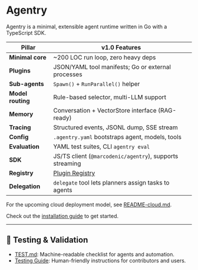 # Agentry

Agentry is a minimal, extensible agent runtime written in Go with a TypeScript SDK.

| Pillar            | v1.0 Features                                            |
| ----------------- | -------------------------------------------------------- |
| **Minimal core**  | ~200 LOC run loop, zero heavy deps                       |
| **Plugins**       | JSON/YAML tool manifests; Go or external processes       |
| **Sub-agents**    | `Spawn()` + `RunParallel()` helper                       |
| **Model routing** | Rule-based selector, multi-LLM support                   |
| **Memory**        | Conversation + VectorStore interface (RAG-ready)         |
| **Tracing**       | Structured events, JSONL dump, SSE stream                |
| **Config**        | `.agentry.yaml` bootstraps agent, models, tools          |
| **Evaluation**    | YAML test suites, CLI `agentry eval`                     |
| **SDK**           | JS/TS client (`@marcodenic/agentry`), supports streaming |
| **Registry**      | [Plugin Registry](registry/)                             |
| **Delegation**    | `delegate` tool lets planners assign tasks to agents      |

For the upcoming cloud deployment model, see [README-cloud.md](../README-cloud.md).

Check out the [installation guide](install.md) to get started.

---

## 🧪 Testing & Validation

- [TEST.md](../TEST.md): Machine-readable checklist for agents and automation.
- [Testing Guide](testing.md): Human-friendly instructions for contributors and users.
